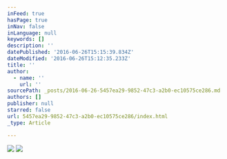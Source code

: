 ```yaml
---
inFeed: true
hasPage: true
inNav: false
inLanguage: null
keywords: []
description: ''
datePublished: '2016-06-26T15:15:39.834Z'
dateModified: '2016-06-26T15:12:35.233Z'
title: ''
author:
  - name: ''
    url: ''
sourcePath: _posts/2016-06-26-5457ea29-9852-47c3-a2b0-ec10575ce286.md
authors: []
publisher: null
starred: false
url: 5457ea29-9852-47c3-a2b0-ec10575ce286/index.html
_type: Article

---
```

![](https://the-grid-user-content.s3-us-west-2.amazonaws.com/595d834d-86bb-4fe3-942f-74b5fe26490f.jpg)
![](https://the-grid-user-content.s3-us-west-2.amazonaws.com/9e32db5d-83ad-4f58-9a73-d6afaf1c1237.jpg)